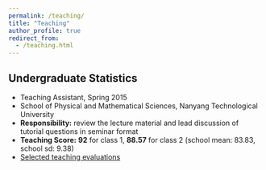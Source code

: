 ```yaml
---
permalink: /teaching/
title: "Teaching"
author_profile: true
redirect_from:
  - /teaching.html
---
```


## Undergraduate Statistics
* Teaching Assistant, Spring 2015
* School of Physical and Mathematical Sciences, Nanyang Technological University   
* **Responsibility:** review the lecture material and lead discussion of tutorial questions in seminar format     
* **Teaching Score:** **92** for class 1, **88.57** for class 2 (school mean: 83.83, school sd: 9.38)       
* [Selected teaching evaluations](/teaching_evaluations)
